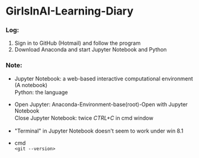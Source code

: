 # GirlsInAI-Learning-Diary
### Log:
1. Sign in to GitHub (Hotmail) and follow the program  
2. Download Anaconda and start Jupyter Notebook and Python  

### Note:
* Jupyter Notebook: a web-based interactive computational environment (A notebook)  
Python: the language　　
	
* Open Jupyter: Anaconda-Environment-base(root)-Open with Jupyter Notebook  
Close Jupyter Notebook: twice *CTRL+C* in cmd window　　
	
* "Terminal" in Jupyter Notebook doesn't seem to work under win 8.1　　
* cmd  
`<git --version>`
